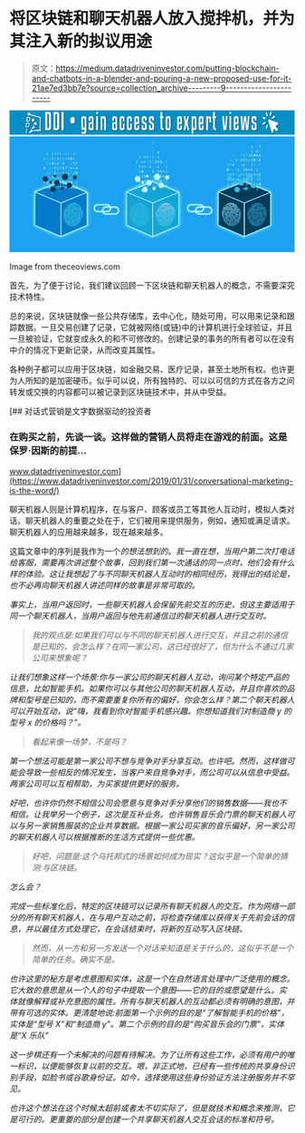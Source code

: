 # 将区块链和聊天机器人放入搅拌机，并为其注入新的拟议用途

> 原文：<https://medium.datadriveninvestor.com/putting-blockchain-and-chatbots-in-a-blender-and-pouring-a-new-proposed-use-for-it-21ae7ed3bb7e?source=collection_archive---------9----------------------->

[![](img/4cbf5377847aae4bf4f000313e671db5.png)](http://www.track.datadriveninvestor.com/1B9E)![](img/a33798336af3d4390f8323407bc77eba.png)

Image from theceoviews.com

首先，为了便于讨论，我们建议回顾一下区块链和聊天机器人的概念，不需要深究技术特性。

总的来说，区块链就像一些公共存储库，去中心化，随处可用，可以用来记录和跟踪数据。一旦交易创建了记录，它就被网络(或链)中的计算机进行全球验证，并且一旦被验证，它就变成永久的和不可修改的。创建记录的事务的所有者可以在没有中介的情况下更新记录，从而改变其属性。

各种例子都可以应用于区块链，如金融交易、医疗记录，甚至土地所有权。也许更为人所知的是加密硬币。似乎可以说，所有独特的、可以以可信的方式在各方之间转发或交换的内容都可以被记录到区块链技术中，并从中受益。

[](https://www.datadriveninvestor.com/2019/01/31/conversational-marketing-is-the-word/) [## 对话式营销是文字数据驱动的投资者

### 在购买之前，先谈一谈。这样做的营销人员将走在游戏的前面。这是保罗·因斯的前提…

www.datadriveninvestor.com](https://www.datadriveninvestor.com/2019/01/31/conversational-marketing-is-the-word/) 

聊天机器人则是计算机程序，在与客户、顾客或员工等其他人互动时，模拟人类对话。聊天机器人的重要之处在于，它们被用来提供服务，例如，通知或满足请求。聊天机器人的应用越来越多，现在越来越多。

这篇文章中的序列是我作为一个*的想法想到的。我一直在想，当用户第二次打电话给客服，需要再次讲述整个故事，回到我们第一次通话的同一点时，他们会有什么样的体验。这让我想起了与不同聊天机器人互动时的相同经历，我得出的结论是，也不必再向聊天机器人讲述同样的故事是非常可取的。*

*事实上，当用户返回时，一些聊天机器人会保留先前交互的历史，但这主要适用于同一个聊天机器人，当用户返回与他先前通信过的聊天机器人进行交互时。*

> *我的观点是:如果我们可以与不同的聊天机器人进行交互，并且之前的通信是已知的，会怎么样？在同一家公司，这已经很好了，但为什么不通过几家公司来想象呢？*

*让我们想象这样一个场景:你与一家公司的聊天机器人互动，询问某个特定产品的信息，比如智能手机。如果你可以与其他公司的聊天机器人互动，并且你喜欢的品牌和型号是已知的，而不需要重复你所有的偏好，你会怎么样？第二个聊天机器人可以开始互动，说“嗨，我看到你对智能手机感兴趣。你想知道我们对制造商 y 的型号 x 的价格吗？”。*

> *看起来像一场梦，不是吗？*

*第一个想法可能是第一家公司不想与竞争对手分享互动。也许吧。然而，这样做可能会导致一些相反的情况发生，当客户来自竞争对手，而公司可以从信息中受益。两家公司可以互相帮助，为买家提供更好的服务。*

*好吧，也许你仍然不相信公司会愿意与竞争对手分享他们的销售数据——我也不相信。让我举另一个例子，这次是互补业务。也许销售音乐会门票的聊天机器人可以与另一家销售服装的企业共享数据。根据一家公司买家的音乐偏好，另一家公司的聊天机器人可以根据推断的生活方式提供一些优惠。*

> *好吧，问题是:这个乌托邦式的场景如何成为现实？这似乎是一个简单的猜测:与区块链。*

*怎么会？*

*完成一些标准化后，特定的区块链可以记录所有聊天机器人的交互。作为网络一部分的所有聊天机器人，在与用户互动之前，将检查存储库以获得关于先前会话的信息，并以最佳方式处理它，在会话结束时，将新的互动写入区块链。*

> *然而，从一方和另一方发送一个对话来知道是关于什么的，这似乎不是一个简单的任务。确实不是。*

*也许这里的秘方是考虑意图和实体，这是一个在自然语言处理中广泛使用的概念。它大致的意思是从一个人的句子中提取一个意图——它的目的或愿望是什么。实体就像解释或补充意图的属性。所有与聊天机器人的互动都必须有明确的意图，并带有可选的实体。更清楚地说:前面第一个示例的目的是“了解智能手机的价格”，实体是“型号 X”和“制造商 y”。第二个示例的目的是“购买音乐会的门票”，实体是“X 乐队”*

*这一步棋还有一个未解决的问题有待解决。为了让所有这些工作，必须有用户的唯一标识，以便能够恢复以前的交互。嗯，非正式地，已经有一些传统的共享身份识别手段，如脸书或谷歌身份证。如今，选择使用这些身份验证方法注册服务并不罕见。*

*也许这个想法在这个时候太超前或者太不切实际了，但是就技术和概念来推测，它是可行的。更重要的部分是创建一个共享聊天机器人交互会话的标准和符号。*